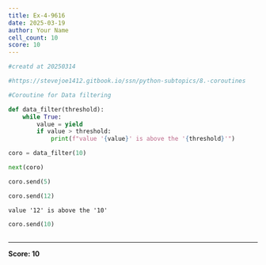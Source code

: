 ```yaml
---
title: Ex-4-9616
date: 2025-03-19
author: Your Name
cell_count: 10
score: 10
---
```


```python
#creatd at 20250314
```


```python
#https://stevejoe1412.gitbook.io/ssn/python-subtopics/8.-coroutines
```


```python
#Coroutine for Data filtering 
```


```python
def data_filter(threshold):
    while True:
        value = yield
        if value > threshold:
            print(f"value '{value}' is above the '{threshold}'")
```


```python
coro = data_filter(10)
```


```python
next(coro)
```


```python
coro.send(5)
```


```python
coro.send(12)
```

    value '12' is above the '10'



```python
coro.send(10)
```


```python

```


---
**Score: 10**